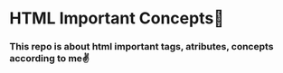 # HTML Important Concepts📕
### This repo is about html important tags, atributes, concepts according to me✌